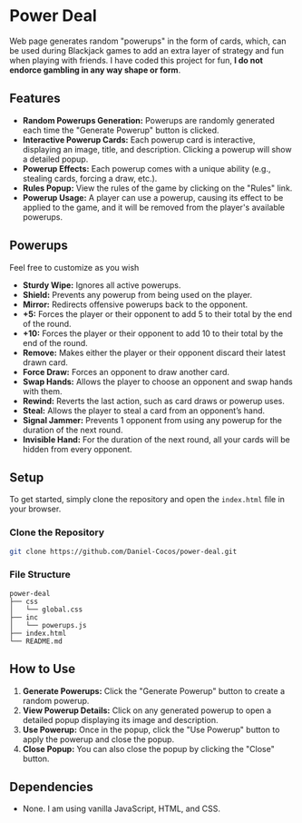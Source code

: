 # Power Deal

Web page generates random "powerups" in the form of cards, which, can be used during Blackjack games to add an extra layer of strategy and fun when playing with friends. I have coded this project for fun, **I do not endorce gambling in any way shape or form**. 

## Features

- **Random Powerups Generation:** Powerups are randomly generated each time the "Generate Powerup" button is clicked.
- **Interactive Powerup Cards:** Each powerup card is interactive, displaying an image, title, and description. Clicking a powerup will show a detailed popup.
- **Powerup Effects:** Each powerup comes with a unique ability (e.g., stealing cards, forcing a draw, etc.).
- **Rules Popup:** View the rules of the game by clicking on the "Rules" link.
- **Powerup Usage:** A player can use a powerup, causing its effect to be applied to the game, and it will be removed from the player's available powerups.

## Powerups

Feel free to customize as you wish

- **Sturdy Wipe:** Ignores all active powerups.
- **Shield:** Prevents any powerup from being used on the player.
- **Mirror:** Redirects offensive powerups back to the opponent.
- **+5:** Forces the player or their opponent to add 5 to their total by the end of the round.
- **+10:** Forces the player or their opponent to add 10 to their total by the end of the round.
- **Remove:** Makes either the player or their opponent discard their latest drawn card.
- **Force Draw:** Forces an opponent to draw another card.
- **Swap Hands:** Allows the player to choose an opponent and swap hands with them.
- **Rewind:** Reverts the last action, such as card draws or powerup uses.
- **Steal:** Allows the player to steal a card from an opponent’s hand.
- **Signal Jammer:** Prevents 1 opponent from using any powerup for the duration of the next round.
- **Invisible Hand:** For the duration of the next round, all your cards will be hidden from every opponent.


## Setup

To get started, simply clone the repository and open the `index.html` file in your browser.

### Clone the Repository

```bash
git clone https://github.com/Daniel-Cocos/power-deal.git
```

### File Structure

```
power-deal
├── css
│   └── global.css
├── inc
│   └── powerups.js
├── index.html
└── README.md
```

## How to Use

1. **Generate Powerups:** Click the "Generate Powerup" button to create a random powerup.
2. **View Powerup Details:** Click on any generated powerup to open a detailed popup displaying its image and description.
3. **Use Powerup:** Once in the popup, click the "Use Powerup" button to apply the powerup and close the popup.
4. **Close Popup:** You can also close the popup by clicking the "Close" button.

## Dependencies

- None. I am using vanilla JavaScript, HTML, and CSS.
